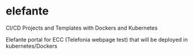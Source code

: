 # elefante
CI/CD Projects and Templates with Dockers and Kubernetes

Elefante portal for ECC (Telefonia webpage test) that will be deployed in kubernetes/Dockers
